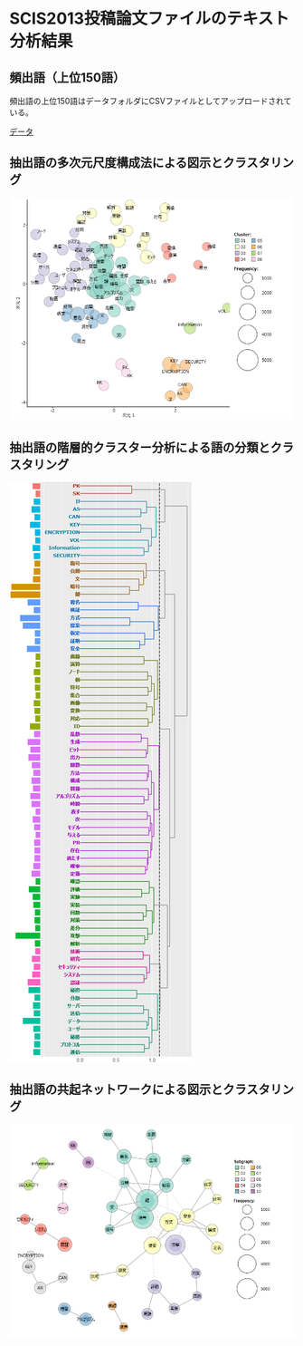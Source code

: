SCIS2013投稿論文ファイルのテキスト分析結果
====

## 頻出語（上位150語）
頻出語の上位150語はデータフォルダにCSVファイルとしてアップロードされている。

[データ](/data/scis2013_extracted150.csv)

## 抽出語の多次元尺度構成法による図示とクラスタリング
![MDS](/data/scis2013_MDS.png)

## 抽出語の階層的クラスター分析による語の分類とクラスタリング
![HCA](/data/scis2013_HCA.png)

## 抽出語の共起ネットワークによる図示とクラスタリング
![CON](/data/scis2013_CON.png)

